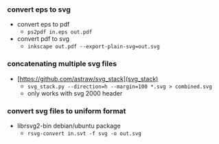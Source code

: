 ### convert eps to svg
* convert eps to pdf
  * `ps2pdf in.eps out.pdf`
* convert pdf to svg
  * `inkscape out.pdf --export-plain-svg=out.svg`

### concatenating multiple svg files
* [https://github.com/astraw/svg_stack](svg_stack)
    * `svg_stack.py --direction=h --margin=100 *.svg > combined.svg`
    * only works with svg 2000 header

### convert svg files to uniform format
* librsvg2-bin debian/ubuntu package
    * `rsvg-convert in.svt -f svg -o out.svg`
